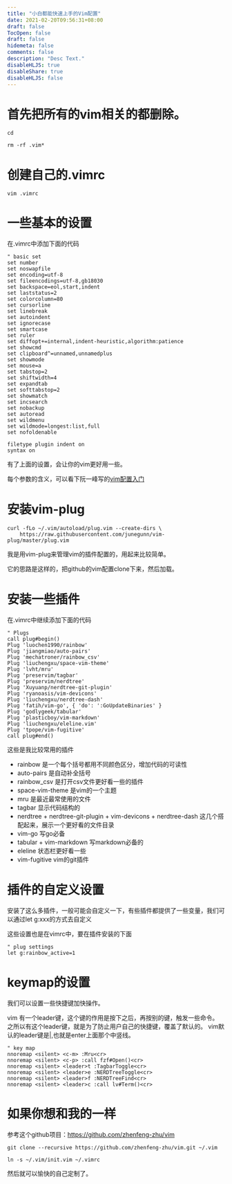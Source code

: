 ```yaml
---
title: "小白都能快速上手的Vim配置"
date: 2021-02-20T09:56:31+08:00
draft: false
TocOpen: false
draft: false
hidemeta: false
comments: false
description: "Desc Text."
disableHLJS: true
disableShare: true
disableHLJS: false
---
```


# 首先把所有的vim相关的都删除。

```
cd

rm -rf .vim*
```

# 创建自己的.vimrc

```
vim .vimrc
```

# 一些基本的设置

在.vimrc中添加下面的代码

```
" basic set
set number
set noswapfile
set encoding=utf-8
set fileencodings=utf-8,gb18030
set backspace=eol,start,indent
set laststatus=2
set colorcolumn=80
set cursorline
set linebreak
set autoindent
set ignorecase
set smartcase
set ruler
set diffopt+=internal,indent-heuristic,algorithm:patience
set showcmd
set clipboard^=unnamed,unnamedplus
set showmode
set mouse=a
set tabstop=2
set shiftwidth=4
set expandtab
set softtabstop=2
set showmatch
set incsearch
set nobackup
set autoread
set wildmenu
set wildmode=longest:list,full
set nofoldenable

filetype plugin indent on
syntax on

```

有了上面的设置，会让你的vim更好用一些。

每个参数的含义，可以看下阮一峰写的[vim配置入门](https://www.ruanyifeng.com/blog/2018/09/vimrc.html)

# 安装vim-plug

```
curl -fLo ~/.vim/autoload/plug.vim --create-dirs \
    https://raw.githubusercontent.com/junegunn/vim-plug/master/plug.vim
```

我是用vim-plug来管理vim的插件配置的，用起来比较简单。

它的思路是这样的，把github的vim配置clone下来，然后加载。

# 安装一些插件

在.vimrc中继续添加下面的代码

```
" Plugs
call plug#begin()
Plug 'luochen1990/rainbow'
Plug 'jiangmiao/auto-pairs'
Plug 'mechatroner/rainbow_csv'
Plug 'liuchengxu/space-vim-theme'
Plug 'lvht/mru'
Plug 'preservim/tagbar'
Plug 'preservim/nerdtree'
Plug 'Xuyuanp/nerdtree-git-plugin'
Plug 'ryanoasis/vim-devicons'
Plug 'liuchengxu/nerdtree-dash'
Plug 'fatih/vim-go', { 'do': ':GoUpdateBinaries' }
Plug 'godlygeek/tabular'
Plug 'plasticboy/vim-markdown'
Plug 'liuchengxu/eleline.vim'
Plug 'tpope/vim-fugitive'
call plug#end()
```

这些是我比较常用的插件

- rainbow 是一个每个括号都用不同颜色区分，增加代码的可读性
- auto-pairs 是自动补全括号
- rainbow_csv 是打开csv文件更好看一些的插件
- space-vim-theme 是vim的一个主题
- mru 是最近最常使用的文件
- tagbar 显示代码结构的
- nerdtree + nerdtree-git-plugin + vim-devicons + nerdtree-dash 这几个搭配起来，展示一个更好看的文件目录
- vim-go 写go必备
- tabular + vim-markdown 写markdown必备的
- eleline 状态栏更好看一些
- vim-fugitive vim的git插件


# 插件的自定义设置

安装了这么多插件，一般可能会自定义一下，有些插件都提供了一些变量，我们可以通过let g:xxx的方式去自定义

这些设置也是在vimrc中，要在插件安装的下面

```
" plug settings
let g:rainbow_active=1
```

# keymap的设置

我们可以设置一些快捷键加快操作。

vim 有一个leader键，这个键的作用是按下之后，再按别的键，触发一些命令。 之所以有这个leader键，就是为了防止用户自己的快捷键，覆盖了默认的。 vim默认的leader键是|,也就是enter上面那个中竖线。

```
" key map 
nnoremap <silent> <c-m> :Mru<cr>
nnoremap <silent> <c-p> :call fzf#Open()<cr>
nnoremap <silent> <leader>t :TagbarToggle<cr>
nnoremap <silent> <leader>e :NERDTreeToggle<cr>
nnoremap <silent> <leader>f :NERDTreeFind<cr>
nnoremap <silent> <leader>c :call lv#Term()<cr>
```

# 如果你想和我的一样

参考这个github项目：https://github.com/zhenfeng-zhu/vim

```
git clone --recursive https://github.com/zhenfeng-zhu/vim.git ~/.vim

ln -s ~/.vim/init.vim ~/.vimrc
```

然后就可以愉快的自己定制了。
